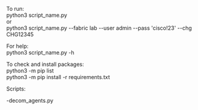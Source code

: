 To run:  
python3 script_name.py  
or  
python3 script_name.py --fabric lab --user admin --pass 'cisco!23' --chg CHG12345

For help:  
python3 script_name.py -h

To check and install packages:  
python3 -m pip list  
python3 -m pip install -r requirements.txt  


Scripts:

-decom_agents.py

